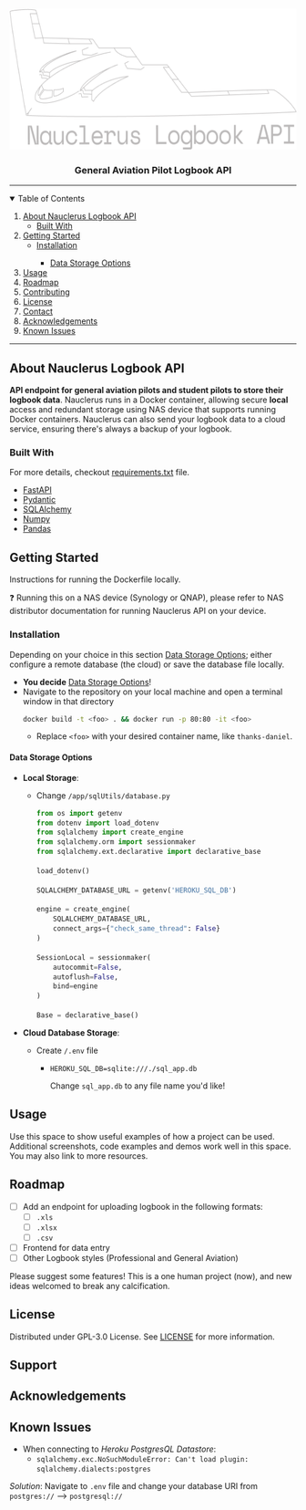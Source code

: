 <!-- PROJECT LOGO -->
<br />
<p align="center">
  <a href="https://github.com/Daniel-Fernandez-951/GA-Pilot-Logbook">
    <img src="images/logo2-nauclerusAPIV1.png" alt="Logo" width="650" height="247.05">
  </a>

  <h3 align="center">General Aviation Pilot Logbook API </h3>

-----------------------

<!-- TABLE OF CONTENTS -->
<details open="open">
  <summary>Table of Contents</summary>
  <ol>
    <li>
      <a href="#about-nauclerus-logbook-api">About Nauclerus Logbook API</a>
      <ul>
        <li><a href="#built-with">Built With</a></li>
      </ul>
    </li>
    <li>
      <a href="#getting-started">Getting Started</a>
      <ul>
        <li><a href="#installation">Installation</a></li>
          <ul>
            <li><a href="#datastorageoptions">Data Storage Options</a></li>
          </ul>
      </ul>
    </li>
    <li><a href="#usage">Usage</a></li>
    <li><a href="#roadmap">Roadmap</a></li>
    <li><a href="#contributing">Contributing</a></li>
    <li><a href="#license">License</a></li>
    <li><a href="#contact">Contact</a></li>
    <li><a href="#acknowledgements">Acknowledgements</a></li>
    <li><a href="#knownissues">Known Issues</a></li>
  </ol>
</details>

------------------------------

<!-- ABOUT THE PROJECT -->
## About Nauclerus Logbook API

**API endpoint for general aviation pilots and student pilots to store their logbook data**. Nauclerus runs in a Docker container,
allowing secure **local** access and redundant storage using NAS device that supports running Docker containers. Nauclerus can
also send your logbook data to a cloud service, ensuring there's always a backup of your logbook.


### Built With
For more details, checkout [requirements.txt](https://github.com/Daniel-Fernandez-951/GA-Pilot-Logbook/blob/master/requirements.txt) file.

* [FastAPI](https://fastapi.tiangolo.com/)
* [Pydantic](https://pydantic-docs.helpmanual.io/)
* [SQLAlchemy](https://docs.sqlalchemy.org/)
* [Numpy](https://numpy.org/doc/)
* [Pandas](https://pandas.pydata.org/)


<!-- GETTING STARTED -->
## Getting Started

Instructions for running the Dockerfile locally. 

:question: Running this on a NAS device (Synology or QNAP), please refer
to NAS distributor documentation for running Nauclerus API on your device.

### Installation

Depending on your choice in this section <a href="#datastorageoptions">Data Storage Options</a>; either configure
a remote database (the cloud) or save the database file locally. 

* **You decide** <a href="#datastorageoptions">Data Storage Options</a>!
* Navigate to the repository on your local machine and open a terminal window in that directory
  ```sh
  docker build -t <foo> . && docker run -p 80:80 -it <foo>
  ```
  - Replace `<foo>` with your desired container name, like `thanks-daniel`.

#### Data Storage Options
* **Local Storage**: 
  - Change `/app/sqlUtils/database.py`
    ```python
    from os import getenv
    from dotenv import load_dotenv
    from sqlalchemy import create_engine
    from sqlalchemy.orm import sessionmaker
    from sqlalchemy.ext.declarative import declarative_base
    
    load_dotenv()
    
    SQLALCHEMY_DATABASE_URL = getenv('HEROKU_SQL_DB')
    
    engine = create_engine(
        SQLALCHEMY_DATABASE_URL,
        connect_args={"check_same_thread": False}
    )
    
    SessionLocal = sessionmaker(
        autocommit=False,
        autoflush=False,
        bind=engine
    )
    
    Base = declarative_base()
    ```

* **Cloud Database Storage**:
  - Create `/.env` file
    - ```dotenv
      HEROKU_SQL_DB=sqlite:///./sql_app.db
      ```
      Change `sql_app.db` to any file name you'd like!
  


<!-- USAGE EXAMPLES -->
## Usage


Use this space to show useful examples of how a project can be used. Additional screenshots, code examples and demos work well in this space. You may also link to more resources.



<!-- ROADMAP -->
## Roadmap

- [ ] Add an endpoint for uploading logbook in the following formats:
    - [ ] `.xls`
    - [ ] `.xlsx`
    - [ ] `.csv`
- [ ] Frontend for data entry
- [ ] Other Logbook styles (Professional and General Aviation)

Please suggest some features! This is a one human project (now), and new ideas welcomed to break any calcification.

<!-- LICENSE -->
## License

Distributed under GPL-3.0 License. See [LICENSE](https://github.com/Daniel-Fernandez-951/GA-Pilot-Logbook/blob/master/LICENSE) for more information.


<!-- Support -->
## Support



<!-- ACKNOWLEDGEMENTS -->
## Acknowledgements



<!-- KNOWN ISSUES -->
## Known Issues
- When connecting to *Heroku PostgresQL Datastore*:
    - `sqlalchemy.exc.NoSuchModuleError: Can't load plugin: sqlalchemy.dialects:postgres`
    
_Solution_: Navigate to `.env` file and change your database URI from `postgres://` --> `postgresql://`